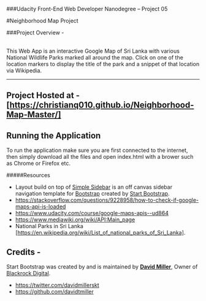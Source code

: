 ###Udacity Front-End Web Developer Nanodegree – Project 05

#Neighborhood Map Project

###Project Overview - 

<br>
This Web App is an interactive Google Map of Sri Lanka with various National Wildlife Parks marked all around the map. Click on one of the location markers to display the title of the park and a snippet of that location via Wikipedia.
<br>

----------
Project Hosted at - [https://christianq010.github.io/Neighborhood-Map-Master/]
----------

## Running the Application
To run the application make sure you are first connected to the internet, then simply download all the files and open index.html with a brower such as Chrome or Firefox etc.

#####Resources
* Layout build on top of [Simple Sidebar](http://startbootstrap.com/template-overviews/simple-sidebar/) is an off canvas sidebar navigation template for [Bootstrap](http://getbootstrap.com/) created by [Start Bootstrap](http://startbootstrap.com/).
* https://stackoverflow.com/questions/9228958/how-to-check-if-google-maps-api-is-loaded
* https://www.udacity.com/course/google-maps-apis--ud864
* https://www.mediawiki.org/wiki/API:Main_page
* National Parks in Sri Lanka [https://en.wikipedia.org/wiki/List_of_national_parks_of_Sri_Lanka].

## Credits - 
Start Bootstrap was created by and is maintained by **[David Miller](http://davidmiller.io/)**, Owner of [Blackrock Digital](http://blackrockdigital.io/).

* https://twitter.com/davidmillerskt
* https://github.com/davidtmiller
